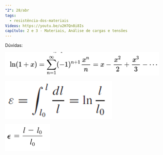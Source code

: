 ```yaml
---
"2": 28/abr
tags:
  - resistência-dos-materiais
Videos: https://youtu.be/u2H7Qn8i8Is
capítulo: 2 e 3 - Materiais, Análise de cargas e tensões
---
```

Dúvidas:  

![image 74.png](attachments/image%2074%201.png)

![image 1 13.png](attachments/image%201%2013%201.png)

![image 2 12.png](attachments/image%202%2012%201.png)